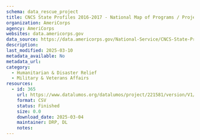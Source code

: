 ```yaml
---
schema: data_rescue_project 
title: CNCS State Profiles 2016-2017 - National Map of Programs / Projects and Service Locations
organization: AmeriCorps
agency: AmeriCorps
websites: data.americorps.gov
data_source: https://data.americorps.gov/National-Service/CNCS-State-Profiles-2016-2017-National-Map-of-Prog/wy3d-x64g
description: 
last_modified: 2025-03-10
metadata_available: No
metadata_url: 
category:
  - Humanitarian & Disaster Relief 
  - Military & Veterans Affairs 
resources:
  - id: 365
    url: https://www.datalumos.org/datalumos/project/221581/version/V1/view
    format: CSV
    status: Finished
    size: 0.0
    download_date: 2025-03-04
    maintainer: DRP, DL
    notes: 
---
```

